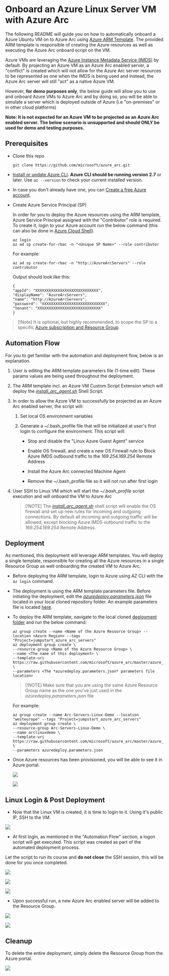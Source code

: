 #  Onboard an Azure Linux Server VM with Azure Arc

The following README will guide you on how to automatically onboard a Azure Ubuntu VM on to Azure Arc using [Azure ARM Template](https://docs.microsoft.com/en-us/azure/azure-resource-manager/templates/overview). The provided ARM template is responsible of creating the Azure resources as well as executing the Azure Arc onboard script on the VM. 

Azure VMs are leveraging the [Azure Instance Metadata Service (IMDS)](https://docs.microsoft.com/en-us/azure/virtual-machines/windows/instance-metadata-service) by default. By projecting an Azure VM as an Azure Arc enabled server, a "conflict" is created which will not allow for the Azure Arc server resources to be represented as one when the IMDS is being used and instead, the Azure Arc server will still "act" as a native Azure VM. 

However, **for demo purposes only**, the below guide will allow you to use and onboard Azure VMs to Azure Arc and by doing so, you will be able to simulate a server which is deployed outside of Azure (i.e "on-premises" or in other cloud platforms)

**Note: It is not expected for an Azure VM to be projected as an Azure Arc enabled server. The below scenario is unsupported and should ONLY be used for demo and testing purposes.**

## Prerequisites

* Clone this repo

    ```terminal
    git clone https://github.com/microsoft/azure_arc.git
    ```

* [Install or update Azure CLI](https://docs.microsoft.com/en-us/cli/azure/install-azure-cli?view=azure-cli-latest). **Azure CLI should be running version 2.7** or later. Use ```az --version``` to check your current installed version.

* In case you don't already have one, you can [Create a free Azure account](https://azure.microsoft.com/en-us/free/).

* Create Azure Service Principal (SP)

    In order for you to deploy the Azure resources using the ARM template, Azure Service Principal assigned with the "Contributor" role is required. To create it, login to your Azure account run the below command (this can also be done in [Azure Cloud Shell](https://shell.azure.com/)). 
    ```console
    az login
    az ad sp create-for-rbac -n "<Unique SP Name>" --role contributor
    ```

    For example:

    ```console
    az ad sp create-for-rbac -n "http://AzureArcServers" --role contributor
    ```

    Output should look like this:

    ```console
    {
    "appId": "XXXXXXXXXXXXXXXXXXXXXXXXXXXX",
    "displayName": "AzureArcServers",
    "name": "http://AzureArcServers",
    "password": "XXXXXXXXXXXXXXXXXXXXXXXXXXXX",
    "tenant": "XXXXXXXXXXXXXXXXXXXXXXXXXXXX"
    }
    ```

> [!Note] It is optional, but highly recommended, to scope the SP to a specific [Azure subscription and Resource Group](https://docs.microsoft.com/en-us/cli/azure/ad/sp?view=azure-cli-latest).

## Automation Flow

For you to get familiar with the automation and deployment flow, below is an explanation.

1. User is editing the ARM template parameters file (1-time edit). These params values are being used throughout the deployment.

2. The ARM template incl. an Azure VM Custom Script Extension which will deploy the [*install_arc_agent.sh*](../azure/linux/arm_template/scripts/install_arc_agent.sh) Shell Script.

3. In order to allow the Azure VM to successfully be projected as an Azure Arc enabled server, the script will:

    1. Set local OS environment variables

    2. Generate a ~/.bash_profile file that will be initialized at user's first login to configure the environment. This script will:

        - Stop and disable the "Linux Azure Guest Agent" service

        - Enable OS firewall, and create a new OS Firewall rule to Block Azure IMDS outbound traffic to the *169.254.169.254* Remote Address

        - Install the Azure Arc connected Machine Agent 
        
        - Remove the ~/.bash_profile file so it will not run after first login

4. User SSH to Linux VM which will start the *~/.bash_profile* script execution and will onboard the VM to Azure Arc


    > [!NOTE] The [*install_arc_agent.sh*](../azure/linux/arm_template/scripts/install_arc_agent.sh) shell script will enable the OS firewall and set up new rules for incoming and outgoing connections. By default all incoming and outgoing traffic will be allowed, except blocking Azure IMDS outbound traffic to the *169.254.169.254* Remote Address. 

## Deployment

As mentioned, this deployment will leverage ARM templates. You will deploy a single template, responsible for creating all the Azure resources in a single Resource Group as well onboarding the created VM to Azure Arc. 

* Before deploying the ARM template, login to Azure using AZ CLI with the ```az login``` command.

* The deployment is using the ARM template parameters file. Before initiating the deployment, edit the [*azuredeploy.parameters.json*](../azure/linux/arm_template/azuredeploy.parameters.json) file located in your local cloned repository folder. An example parameters file is located [here](../azure/linux/arm_template/azuredeploy.parameters.example.json).

* To deploy the ARM template, navigate to the local cloned [deployment folder](../azure/linux/arm_template/) and run the below command:

    ```console
    az group create --name <Name of the Azure Resource Group> --location <Azure Region> --tags "Project=jumpstart_azure_arc_servers"
    az deployment group create \
    --resource-group <Name of the Azure Resource Group> \
    --name <The name of this deployment> \
    --template-uri https://raw.githubusercontent.com/microsoft/azure_arc/master/azure_arc_servers_jumpstart/azure/linux/arm_template/azuredeploy.json \
    --parameters <The *azuredeploy.parameters.json* parameters file location>
    ```

    > [!NOTE] Make sure that you are using the same Azure Resource Group name as the one you've just used in the *azuredeploy.parameters.json* file

    For example:

    ```console
    az group create --name Arc-Servers-Linux-Demo --location "westeurope" --tags "Project=jumpstart_azure_arc_servers"
    az deployment group create \
    --resource-group Arc-Servers-Linux-Demo \
    --name arclinuxdemo \
    --template-uri https://raw.githubusercontent.com/microsoft/azure_arc/master/azure_arc_servers_jumpstart/azure/linux/arm_template/azuredeploy.json \
    --parameters azuredeploy.parameters.json
    ```

* Once Azure resources has been provisioned, you will be able to see it in Azure portal.

    ![](../img/azure_arm_template_linux/01.png)

    ![](../img/azure_arm_template_linux/02.png)


## Linux Login & Post Deployment

* Now that the Linux VM is created, it is time to login to it. Using it's public IP, SSH to the VM.

![](../img/azure_arm_template_linux/03.png)

* At first login, as mentioned in the "Automation Flow" section, a logon script will get executed. This script was created as part of the automated deployment process.

Let the script to run its course and **do not close** the SSH session, this will be done for you once completed.

![](../img/azure_arm_template_linux/04.png)

![](../img/azure_arm_template_linux/05.png)

![](../img/azure_arm_template_linux/06.png)

* Upon successful run, a new Azure Arc enabled server will be added to the Resource Group.

![](../img/azure_arm_template_linux/07.png)

![](../img/azure_arm_template_linux/08.png)



## Cleanup

To delete the entire deployment, simply delete the Resource Group from the Azure portal.

![](../img/azure_arm_template_linux/09.png)

